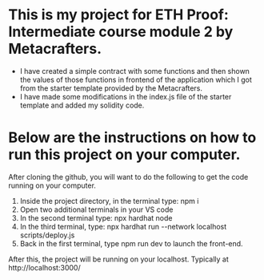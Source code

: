 # This is my project for ETH Proof: Intermediate course module 2 by Metacrafters.

- I have created a simple contract with some functions and then shown the values of those functions in frontend of the application which I got from the starter template provided by the Metacrafters.
- I have made some modifications in the index.js file of the starter template and added my solidity code.

# Below are the instructions on how to run this project on your computer.

After cloning the github, you will want to do the following to get the code running on your computer.

1. Inside the project directory, in the terminal type: npm i
2. Open two additional terminals in your VS code
3. In the second terminal type: npx hardhat node
4. In the third terminal, type: npx hardhat run --network localhost scripts/deploy.js
5. Back in the first terminal, type npm run dev to launch the front-end.

After this, the project will be running on your localhost. 
Typically at http://localhost:3000/
